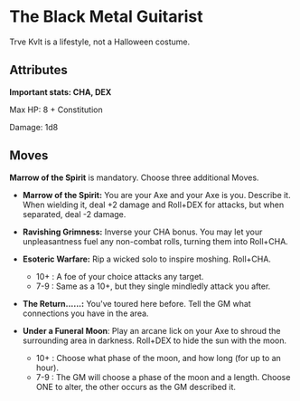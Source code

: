 # The Black Metal Guitarist

Trve Kvlt is a lifestyle, not a Halloween costume.

## Attributes

**Important stats: CHA, DEX**

Max HP: 8 + Constitution

Damage: 1d8

## Moves

**Marrow of the Spirit** is mandatory. Choose three additional Moves.

- **Marrow of the Spirit:** You are your Axe and your Axe is you. Describe it. When wielding it, deal +2 damage and Roll+DEX for attacks, but when separated, deal -2 damage.

- **Ravishing Grimness:** Inverse your CHA bonus. You may let your unpleasantness fuel any non-combat rolls, turning them into Roll+CHA.

- **Esoteric Warfare:** Rip a wicked solo to inspire moshing. Roll+CHA.

  - 10+ : A foe of your choice attacks any target.
  - 7-9 : Same as a 10+, but they single mindledly attack you after.

- **The Return......:** You've toured here before. Tell the GM what connections you have in the area.

- **Under a Funeral Moon**: Play an arcane lick on your Axe to shroud the surrounding area in darkness. Roll+DEX to hide the sun with the moon.
  - 10+ : Choose what phase of the moon, and how long (for up to an hour).
  - 7-9 : The GM will choose a phase of the moon and a length. Choose ONE to alter, the other occurs as the GM described it.
